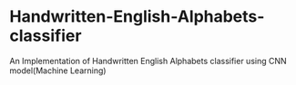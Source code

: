 # Handwritten-English-Alphabets-classifier

An Implementation of Handwritten English Alphabets classifier using CNN model(Machine Learning)
